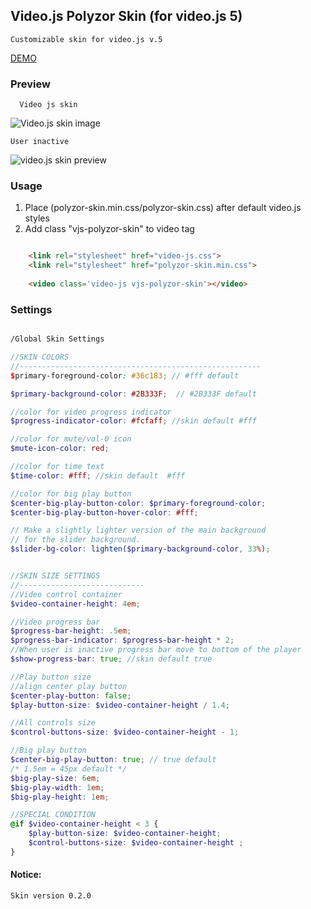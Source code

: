 ## Video.js Polyzor Skin (for video.js 5)
	Customizable skin for video.js v.5
[DEMO](http://codepen.io/enygmatik/pen/NGJWRY?editors=010)
### Preview
	  Video js skin
   ![Video.js skin image](http://s12.postimg.org/grhy59p4d/Screenshot_2015_11_17_16_19_53_copy.png)
   
    User inactive
   ![video.js skin preview](http://s12.postimg.org/hiaob1rhp/Screenshot_2015_11_17_16_20_15_copy.png)

### Usage
  1. Place (polyzor-skin.min.css/polyzor-skin.css) after default video.js styles
  2. Add class  "vjs-polyzor-skin" to video tag
```html

    <link rel="stylesheet" href="video-js.css">
    <link rel="stylesheet" href="polyzor-skin.min.css">
    
    <video class='video-js vjs-polyzor-skin'></video>

```

### Settings
```scss

/Global Skin Settings

//SKIN COLORS
//------------------------------------------------------
$primary-foreground-color: #36c183; // #fff default

$primary-background-color: #2B333F;  // #2B333F default

//color for video progress indicator
$progress-indicator-color: #fcfaff; //skin default #fff

//color for mute/vol-0 icon
$mute-icon-color: red;

//color for time text
$time-color: #fff; //skin default  #fff

//color for big play button
$center-big-play-button-color: $primary-foreground-color;
$center-big-play-button-hover-color: #fff;

// Make a slightly lighter version of the main background
// for the slider background.
$slider-bg-color: lighten($primary-background-color, 33%);


//SKIN SIZE SETTINGS
//----------------------------
//Video control container
$video-container-height: 4em;

//Video progress bar
$progress-bar-height: .5em;
$progress-bar-indicator: $progress-bar-height * 2;
//When user is inactive progress bar move to bottom of the player
$show-progress-bar: true; //skin default true

//Play button size
//align center play button
$center-play-button: false;
$play-button-size: $video-container-height / 1.4;

//All controls size
$control-buttons-size: $video-container-height - 1;

//Big play button
$center-big-play-button: true; // true default
/* 1.5em = 45px default */
$big-play-size: 6em;
$big-play-width: 1em;
$big-play-height: 1em;

//SPECIAL CONDITION
@if $video-container-height < 3 {
    $play-button-size: $video-container-height;
    $control-buttons-size: $video-container-height ;
}

```




#### Notice:
	Skin version 0.2.0

